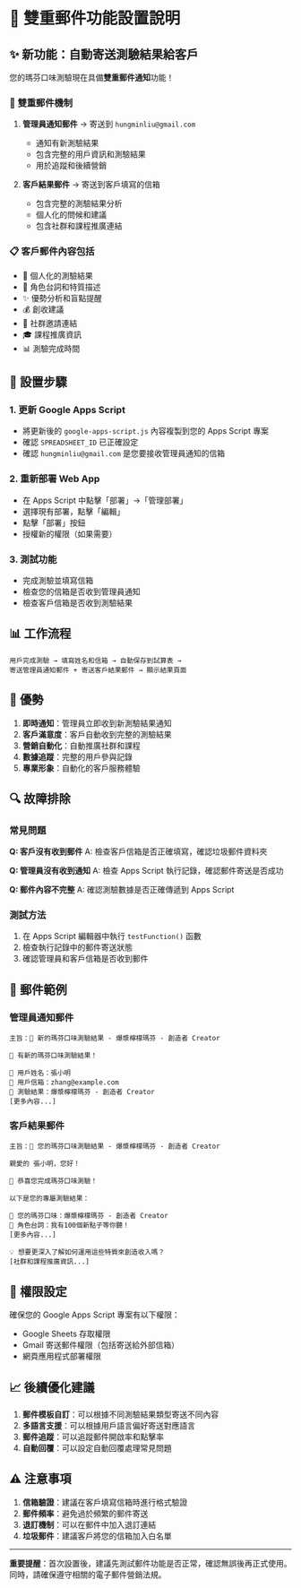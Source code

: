 # 🚀 雙重郵件功能設置說明

## ✨ 新功能：自動寄送測驗結果給客戶

您的瑪芬口味測驗現在具備**雙重郵件通知**功能！

### 📧 **雙重郵件機制**

1. **管理員通知郵件** → 寄送到 `hungminliu@gmail.com`
   - 通知有新測驗結果
   - 包含完整的用戶資訊和測驗結果
   - 用於追蹤和後續營銷

2. **客戶結果郵件** → 寄送到客戶填寫的信箱
   - 包含完整的測驗結果分析
   - 個人化的問候和建議
   - 包含社群和課程推廣連結

### 📋 **客戶郵件內容包括**

- 🎯 個人化的測驗結果
- 💬 角色台詞和特質描述
- ✨ 優勢分析和盲點提醒
- 💰 創收建議
- 📧 社群邀請連結
- 🎓 課程推廣資訊
- 📊 測驗完成時間

## 🔧 **設置步驟**

### 1. **更新 Google Apps Script**
- 將更新後的 `google-apps-script.js` 內容複製到您的 Apps Script 專案
- 確認 `SPREADSHEET_ID` 已正確設定
- 確認 `hungminliu@gmail.com` 是您要接收管理員通知的信箱

### 2. **重新部署 Web App**
- 在 Apps Script 中點擊「部署」→「管理部署」
- 選擇現有部署，點擊「編輯」
- 點擊「部署」按鈕
- 授權新的權限（如果需要）

### 3. **測試功能**
- 完成測驗並填寫信箱
- 檢查您的信箱是否收到管理員通知
- 檢查客戶信箱是否收到測驗結果

## 📊 **工作流程**

```
用戶完成測驗 → 填寫姓名和信箱 → 自動保存到試算表 → 
寄送管理員通知郵件 + 寄送客戶結果郵件 → 顯示結果頁面
```

## 🎯 **優勢**

1. **即時通知**：管理員立即收到新測驗結果通知
2. **客戶滿意度**：客戶自動收到完整的測驗結果
3. **營銷自動化**：自動推廣社群和課程
4. **數據追蹤**：完整的用戶參與記錄
5. **專業形象**：自動化的客戶服務體驗

## 🔍 **故障排除**

### 常見問題

**Q: 客戶沒有收到郵件**
A: 檢查客戶信箱是否正確填寫，確認垃圾郵件資料夾

**Q: 管理員沒有收到通知**
A: 檢查 Apps Script 執行記錄，確認郵件寄送是否成功

**Q: 郵件內容不完整**
A: 確認測驗數據是否正確傳遞到 Apps Script

### 測試方法

1. 在 Apps Script 編輯器中執行 `testFunction()` 函數
2. 檢查執行記錄中的郵件寄送狀態
3. 確認管理員和客戶信箱是否收到郵件

## 📧 **郵件範例**

### 管理員通知郵件
```
主旨：🎯 新的瑪芬口味測驗結果 - 爆漿檸檬瑪芬 - 創造者 Creator

🎉 有新的瑪芬口味測驗結果！

👤 用戶姓名：張小明
📧 用戶信箱：zhang@example.com
🎯 測驗結果：爆漿檸檬瑪芬 - 創造者 Creator
[更多內容...]
```

### 客戶結果郵件
```
主旨：🎯 您的瑪芬口味測驗結果 - 爆漿檸檬瑪芬 - 創造者 Creator

親愛的 張小明，您好！

🎉 恭喜您完成瑪芬口味測驗！

以下是您的專屬測驗結果：

🎯 您的瑪芬口味：爆漿檸檬瑪芬 - 創造者 Creator
💬 角色台詞：我有100個新點子等你聽！
[更多內容...]

💡 想要更深入了解如何運用這些特質來創造收入嗎？
[社群和課程推廣資訊...]
```

## 🔐 **權限設定**

確保您的 Google Apps Script 專案有以下權限：
- Google Sheets 存取權限
- Gmail 寄送郵件權限（包括寄送給外部信箱）
- 網頁應用程式部署權限

## 📈 **後續優化建議**

1. **郵件模板自訂**：可以根據不同測驗結果類型寄送不同內容
2. **多語言支援**：可以根據用戶語言偏好寄送對應語言
3. **郵件追蹤**：可以追蹤郵件開啟率和點擊率
4. **自動回覆**：可以設定自動回覆處理常見問題

## ⚠️ **注意事項**

1. **信箱驗證**：建議在客戶填寫信箱時進行格式驗證
2. **郵件頻率**：避免過於頻繁的郵件寄送
3. **退訂機制**：可以在郵件中加入退訂連結
4. **垃圾郵件**：建議客戶將您的信箱加入白名單

---

**重要提醒**：首次設置後，建議先測試郵件功能是否正常，確認無誤後再正式使用。同時，請確保遵守相關的電子郵件營銷法規。

